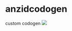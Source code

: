 # anzidcodogen
custom codogen
[![](https://jitpack.io/v/Fantastic12/anzidcodogen.svg)](https://jitpack.io/#Fantastic12/anzidcodogen)
